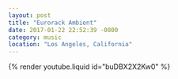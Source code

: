 ```yaml
---
layout: post
title: "Eurorack Ambient"
date: 2017-01-22 22:52:39 -0800
category: music
location: "Los Angeles, California"
---
```


{% render youtube.liquid id="buDBX2X2Kw0" %}
